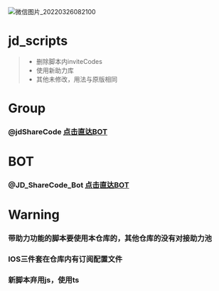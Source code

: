 

![微信图片_20220326082100](https://user-images.githubusercontent.com/78081328/160216925-4b3e20cc-7c61-4fbb-a871-837e6030bb64.jpg)



# jd_scripts
> * 删除脚本内inviteCodes
> * 使用新助力库
> * 其他未修改，用法与原版相同

# Group
### @jdShareCode [点击直达BOT](https://t.me/jdShareCode)

# BOT
### @JD_ShareCode_Bot [点击直达BOT](https://t.me/JD_ShareCode_Bot)

# Warning
### 带助力功能的脚本要使用本仓库的，其他仓库的没有对接助力池
### IOS三件套在仓库内有订阅配置文件
### 新脚本弃用js，使用ts
